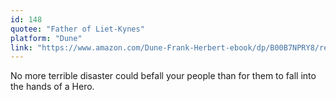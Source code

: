 ```yaml
---
id: 148
quotee: "Father of Liet-Kynes"
platform: "Dune"
link: "https://www.amazon.com/Dune-Frank-Herbert-ebook/dp/B00B7NPRY8/ref=sr_1_1?crid=2HHKGFMTYRZMM&keywords=dune&qid=1673566629&sprefix=dun%2Caps%2C102&sr=8-1"
---
```


No more terrible disaster could befall your people than for them to fall into the hands of a Hero.
